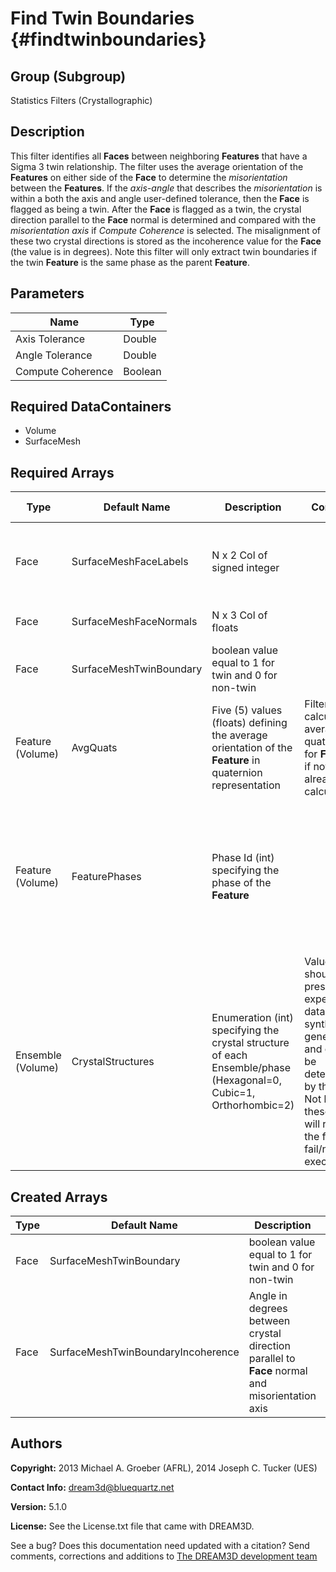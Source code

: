 Find Twin Boundaries {#findtwinboundaries}
==========

## Group (Subgroup) ##
Statistics Filters (Crystallographic)

## Description ##
This filter identifies all **Faces** between neighboring **Features** that have a Sigma 3 twin relationship.  The filter uses the average orientation of the **Features** on either side of the **Face** to determine the *misorientation* between the **Features**.  If the *axis-angle* that describes the *misorientation* is within a both the axis and angle user-defined tolerance, then the **Face** is flagged as being a twin.  After the **Face** is flagged as a twin, the crystal direction parallel to the **Face** normal is determined and compared with the *misorientation axis* if *Compute Coherence* is selected.  The misalignment of these two crystal directions is stored as the incoherence value for the **Face** (the value is in degrees).  Note this filter will only extract twin boundaries if the twin **Feature** is the same phase as the parent **Feature**. 

## Parameters ##

| Name | Type |
|------|------|
| Axis Tolerance | Double |
| Angle Tolerance | Double |
| Compute Coherence | Boolean |

## Required DataContainers ##
+ Volume
+ SurfaceMesh


## Required Arrays ##

| Type | Default Name | Description | Comment | Filters Known to Create Data |
|------|--------------|-------------|---------|-----|
| Face | SurfaceMeshFaceLabels | N x 2 Col of signed integer |  | Quick Surface Mesh (SurfaceMeshing), M3C Surface Meshing (Slice at a Time) |
| Face | SurfaceMeshFaceNormals | N x 3 Col of floats |  | Generate Triangle Normals Filter (SurfaceMeshing) |
| Face | SurfaceMeshTwinBoundary | boolean value equal to 1 for twin and 0 for non-twin |  | Find Twin Boundaries (Statistics) |
| Feature (Volume) | AvgQuats | Five (5) values (floats) defining the average orientation of the **Feature** in quaternion representation | Filter will calculate average quaternions for **Features** if not already calculated. | Find Feature Average Orientations (Statistics) |
| Feature (Volume) | FeaturePhases | Phase Id (int) specifying the phase of the **Feature**| | Find Feature Phases (Generic), Read Feature Info File (IO), Pack Primary Phases (SyntheticBuilding), Insert Precipitate Phases (SyntheticBuilding), Establish Matrix Phase (SyntheticBuilding) |
| Ensemble (Volume) | CrystalStructures | Enumeration (int) specifying the crystal structure of each Ensemble/phase (Hexagonal=0, Cubic=1, Orthorhombic=2) | Values should be present from experimental data or synthetic generation and cannot be determined by this filter. Not having these values will result in the filter to fail/not execute. | Read H5Ebsd File (IO), Read Ensemble Info File (IO), Initialize Synthetic Volume (SyntheticBuilding) |

## Created Arrays ##

| Type | Default Name | Description | Comment |
|------|--------------|-------------|---------|
| Face | SurfaceMeshTwinBoundary | boolean value equal to 1 for twin and 0 for non-twin |  |
| Face | SurfaceMeshTwinBoundaryIncoherence | Angle in degrees between crystal direction parallel to **Face** normal and misorientation axis |  |

## Authors ##

**Copyright:** 2013 Michael A. Groeber (AFRL), 2014 Joseph C. Tucker (UES)

**Contact Info:** dream3d@bluequartz.net

**Version:** 5.1.0

**License:**  See the License.txt file that came with DREAM3D.




See a bug? Does this documentation need updated with a citation? Send comments, corrections and additions to [The DREAM3D development team](mailto:dream3d@bluequartz.net?subject=Documentation%20Correction)

